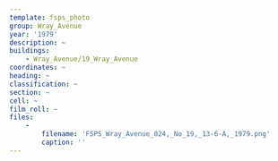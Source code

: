 ```yaml
---
template: fsps_photo
group: Wray_Avenue
year: '1979'
description: ~
buildings:
    - Wray_Avenue/19_Wray_Avenue
coordinates: ~
heading: ~
classification: ~
section: ~
cell: ~
film_roll: ~
files:
    -
        filename: 'FSPS_Wray_Avenue_024,_No_19,_13-6-A,_1979.png'
        caption: ''
---
```

